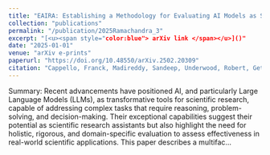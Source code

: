 ```yaml
---
title: "EAIRA: Establishing a Methodology for Evaluating AI Models as Scientific Research Assistants"
collection: "publications"
permalink: "/publication/2025Ramachandra_3"
excerpt: "[<u><span style="color:blue"> arXiv link </span></u>]()"
date: "2025-01-01"
venue: "arXiv e-prints"
paperurl: "https://doi.org/10.48550/arXiv.2502.20309"
citation: "Cappello, Franck, Madireddy, Sandeep, Underwood, Robert, Getty, Neil, Lee-Ping Chia, Nicholas, <b> Ramachandra, Nesar </b>, Nguyen, Josh, Keceli, Murat, Mallick, Tanwi, Li, Zilinghan, Ngom, Marieme, Zhang, Chenhui, Yanguas-Gil, Angel, Antoniuk, Evan, Kailkhura, Bhavya, Tian, Minyang, Du, Yufeng, Ting, Yuan-Sen, Wells, Azton, Nicolae, Bogdan, Maurya, Avinash, Mustafa Rafique, M., Huerta, Eliu, Li, Bo, Foster, Ian, Stevens, Rick; EAIRA: Establishing a Methodology for Evaluating AI Models as Scientific Research Assistants, arXiv e-prints, 2025"
---
```



Summary: Recent advancements have positioned AI, and particularly Large Language Models (LLMs), as transformative tools for scientific research, capable of addressing complex tasks that require reasoning, problem-solving, and decision-making. Their exceptional capabilities suggest their potential as scientific research assistants but also highlight the need for holistic, rigorous, and domain-specific evaluation to assess effectiveness in real-world scientific applications. This paper describes a multifac...